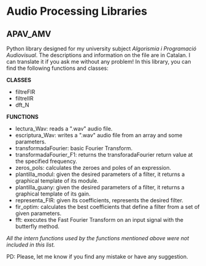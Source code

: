 # Audio Processing Libraries

## APAV_AMV
Python library designed for my university subject *Algorismia i Programació Audiovisual*. The descriptions and information on the file are in Catalan. I can translate it if you ask me without any problem! In this library, you can find the following functions and classes:

**CLASSES**
- filtreFIR
- filtreIIR
- dft_N

**FUNCTIONS**
- lectura_Wav: reads a ".wav" audio file.
- escriptura_Wav: writes a ".wav" audio file from an array and some parameters.
- transformadaFourier: basic Fourier Transform.
- transformadaFourier_F1: returns the transforadaFourier return value at the specified frequency.
- zeros_pols: calculates the zeroes and poles of an expression.
- plantilla_modul: given the desired parameters of a filter, it returns a graphical template of its module.
- plantilla_guany: given the desired parameters of a filter, it returns a graphical template of its gain.
- representa_FIR: given its coefficients, represents the desired filter.
- fir_optim: calculates the best coefficients that define a filter from a set of given parameters.
- fft: executes the Fast Fourier Transform on an input signal with the butterfly method.

*All the intern functions used by the functions mentioned above were not included in this list.*

PD: Please, let me know if you find any mistake or have any suggestion.
